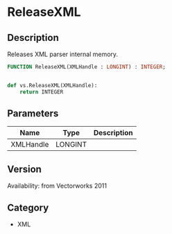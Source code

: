 # ReleaseXML

## Description
Releases XML parser internal memory.

```pascal
FUNCTION ReleaseXML(XMLHandle : LONGINT) : INTEGER;
```

```python

def vs.ReleaseXML(XMLHandle):
    return INTEGER
```

## Parameters
|Name|Type|Description|
|---|---|---|
|XMLHandle|LONGINT||

## Version
Availability: from Vectorworks 2011
## Category
* XML

